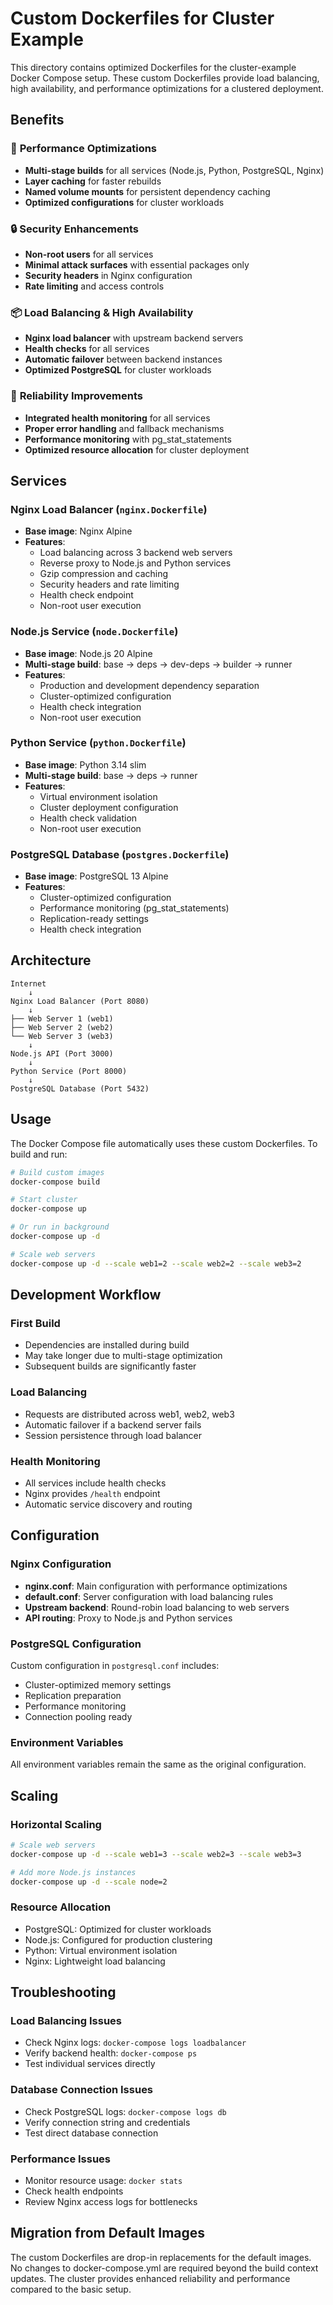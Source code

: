 # Custom Dockerfiles for Cluster Example

This directory contains optimized Dockerfiles for the cluster-example Docker Compose setup. These custom Dockerfiles provide load balancing, high availability, and performance optimizations for a clustered deployment.

## Benefits

### 🚀 **Performance Optimizations**

- **Multi-stage builds** for all services (Node.js, Python, PostgreSQL, Nginx)
- **Layer caching** for faster rebuilds
- **Named volume mounts** for persistent dependency caching
- **Optimized configurations** for cluster workloads

### 🔒 **Security Enhancements**

- **Non-root users** for all services
- **Minimal attack surfaces** with essential packages only
- **Security headers** in Nginx configuration
- **Rate limiting** and access controls

### 📦 **Load Balancing & High Availability**

- **Nginx load balancer** with upstream backend servers
- **Health checks** for all services
- **Automatic failover** between backend instances
- **Optimized PostgreSQL** for cluster workloads

### 🏥 **Reliability Improvements**

- **Integrated health monitoring** for all services
- **Proper error handling** and fallback mechanisms
- **Performance monitoring** with pg_stat_statements
- **Optimized resource allocation** for cluster deployment

## Services

### Nginx Load Balancer (`nginx.Dockerfile`)

- **Base image**: Nginx Alpine
- **Features**:
  - Load balancing across 3 backend web servers
  - Reverse proxy to Node.js and Python services
  - Gzip compression and caching
  - Security headers and rate limiting
  - Health check endpoint
  - Non-root user execution

### Node.js Service (`node.Dockerfile`)

- **Base image**: Node.js 20 Alpine
- **Multi-stage build**: base → deps → dev-deps → builder → runner
- **Features**:
  - Production and development dependency separation
  - Cluster-optimized configuration
  - Health check integration
  - Non-root user execution

### Python Service (`python.Dockerfile`)

- **Base image**: Python 3.14 slim
- **Multi-stage build**: base → deps → runner
- **Features**:
  - Virtual environment isolation
  - Cluster deployment configuration
  - Health check validation
  - Non-root user execution

### PostgreSQL Database (`postgres.Dockerfile`)

- **Base image**: PostgreSQL 13 Alpine
- **Features**:
  - Cluster-optimized configuration
  - Performance monitoring (pg_stat_statements)
  - Replication-ready settings
  - Health check integration

## Architecture

```text
Internet
    ↓
Nginx Load Balancer (Port 8080)
    ↓
├── Web Server 1 (web1)
├── Web Server 2 (web2)
└── Web Server 3 (web3)
    ↓
Node.js API (Port 3000)
    ↓
Python Service (Port 8000)
    ↓
PostgreSQL Database (Port 5432)
```

## Usage

The Docker Compose file automatically uses these custom Dockerfiles. To build and run:

```bash
# Build custom images
docker-compose build

# Start cluster
docker-compose up

# Or run in background
docker-compose up -d

# Scale web servers
docker-compose up -d --scale web1=2 --scale web2=2 --scale web3=2
```

## Development Workflow

### First Build

- Dependencies are installed during build
- May take longer due to multi-stage optimization
- Subsequent builds are significantly faster

### Load Balancing

- Requests are distributed across web1, web2, web3
- Automatic failover if a backend server fails
- Session persistence through load balancer

### Health Monitoring

- All services include health checks
- Nginx provides `/health` endpoint
- Automatic service discovery and routing

## Configuration

### Nginx Configuration

- **nginx.conf**: Main configuration with performance optimizations
- **default.conf**: Server configuration with load balancing rules
- **Upstream backend**: Round-robin load balancing to web servers
- **API routing**: Proxy to Node.js and Python services

### PostgreSQL Configuration

Custom configuration in `postgresql.conf` includes:

- Cluster-optimized memory settings
- Replication preparation
- Performance monitoring
- Connection pooling ready

### Environment Variables

All environment variables remain the same as the original configuration.

## Scaling

### Horizontal Scaling

```bash
# Scale web servers
docker-compose up -d --scale web1=3 --scale web2=3 --scale web3=3

# Add more Node.js instances
docker-compose up -d --scale node=2
```

### Resource Allocation

- PostgreSQL: Optimized for cluster workloads
- Node.js: Configured for production clustering
- Python: Virtual environment isolation
- Nginx: Lightweight load balancing

## Troubleshooting

### Load Balancing Issues

- Check Nginx logs: `docker-compose logs loadbalancer`
- Verify backend health: `docker-compose ps`
- Test individual services directly

### Database Connection Issues

- Check PostgreSQL logs: `docker-compose logs db`
- Verify connection string and credentials
- Test direct database connection

### Performance Issues

- Monitor resource usage: `docker stats`
- Check health endpoints
- Review Nginx access logs for bottlenecks

## Migration from Default Images

The custom Dockerfiles are drop-in replacements for the default images. No changes to docker-compose.yml are required beyond the build context updates. The cluster provides enhanced reliability and performance compared to the basic setup.
